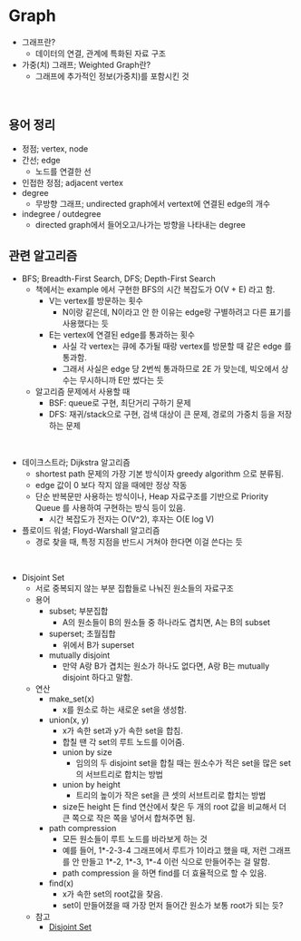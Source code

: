 # Graph

- 그래프란?
    - 데이터의 연결, 관계에 특화된 자료 구조
- 가중(치) 그래프; Weighted Graph란?
    - 그래프에 추가적인 정보(가중치)를 포함시킨 것

<br/>

## 용어 정리

- 정점; vertex, node
- 간선; edge
    - 노드를 연결한 선
- 인접한 정점; adjacent vertex
- degree
    - 무방향 그래프; undirected graph에서 vertext에 연결된 edge의 개수
- indegree / outdegree
    - directed graph에서 들어오고/나가는 방향을 나타내는 degree


## 관련 알고리즘
- BFS; Breadth-First Search, DFS; Depth-First Search
    - 책에서는 example 에서 구현한 BFS의 시간 복잡도가 O(V + E) 라고 함.
        - V는 vertex를 방문하는 횟수
            - N이랑 같은데, N이라고 안 한 이유는 edge랑 구별하려고 다른 표기를 사용했다는 듯
        - E는 vertex에 연결된 edge를 통과하는 횟수
            - 사실 각 vertex는 큐에 추가될 때랑 vertex를 방문할 때 같은 edge 를 통과함.
            - 그래서 사실은 edge 당 2번씩 통과하므로 2E 가 맞는데, 빅오에서 상수는 무시하니까 E만 썼다는 듯
    - 알고리즘 문제에서 사용할 때
        - BSF: queue로 구현, 최단거리 구하기 문제
        - DFS: 재귀/stack으로 구현, 검색 대상이 큰 문제, 경로의 가중치 등을 저장하는 문제

<br/>

- 데이크스트라; Dijkstra 알고리즘
    - shortest path 문제의 가장 기본 방식이자 greedy algorithm 으로 분류됨.
    - edge 값이 0 보다 작지 않을 때에만 정상 작동
    - 단순 반복문만 사용하는 방식이나, Heap 자료구조를 기반으로 Priority Queue 를 사용하여 구현하는 방식 등이 있음.
        - 시간 복잡도가 전자는 O(V^2), 후자는 O(E log V)
- 플로이드 워셜; Floyd-Warshall 알고리즘
    - 경로 찾을 때, 특정 지점을 반드시 거쳐야 한다면 이걸 쓴다는 듯

<br/>

- Disjoint Set
    - 서로 중복되지 않는 부분 집합들로 나눠진 원소들의 자료구조
    - 용어
        - subset; 부분집합
            - A의 원소들이 B의 원소들 중 하나라도 겹치면, A는 B의 subset
        - superset; 초월집합
            - 위에서 B가 superset
        - mutually disjoint
            - 만약 A랑 B가 겹치는 원소가 하나도 없다면, A랑 B는 mutually disjoint 하다고 말함.
    - 연산
        - make_set(x)
            - x를 원소로 하는 새로운 set을 생성함.
        - union(x, y)
            - x가 속한 set과 y가 속한 set을 합침.
            - 합칠 땐 각 set의 루트 노드를 이어줌.
            - union by size
                - 임의의 두 disjoint set을 합칠 때는 원소수가 적은 set을 많은 set의 서브트리로 합치는 방법
            - union by height
                - 트리의 높이가 작은 set을 큰 셋의 서브트리로 합치는 방법
            - size든 height 든 find 연산에서 찾은 두 개의 root 값을 비교해서 더 큰 쪽으로 작은 쪽을 넣어서 합쳐주면 됨.
        - path compression
            - 모든 원소들이 루트 노드를 바라보게 하는 것
            - 예를 들어, 1*-2-3-4 그래프에서 루트가 1이라고 했을 때, 저런 그래프를 안 만들고 1*-2, 1*-3, 1*-4 이런 식으로 만들어주는 걸 말함.
            - path compression 을 하면 find를 더 효율적으로 할 수 있음.
        - find(x)
            - x가 속한 set의 root값을 찾음.
            - set이 만들어졌을 때 가장 먼저 들어간 원소가 보통 root가 되는 듯?
    - 참고
        - [Disjoint Set](https://ratsgo.github.io/data%20structure&algorithm/2017/11/12/disjointset/)